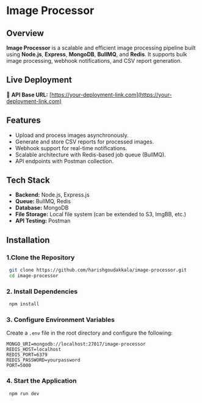 # Image Processor


## Overview

**Image Processor** is a scalable and efficient image processing pipeline built using **Node.js**, **Express**, **MongoDB**, **BullMQ**, and **Redis**. It supports bulk image processing, webhook notifications, and CSV report generation.

## Live Deployment

🔗 **API Base URL:** [https://your-deployment-link.com](https://your-deployment-link.com)

## Features

- Upload and process images asynchronously.
- Generate and store CSV reports for processed images.
- Webhook support for real-time notifications.
- Scalable architecture with Redis-based job queue (BullMQ).
- API endpoints with Postman collection.

## Tech Stack

- **Backend:** Node.js, Express.js
- **Queue:** BullMQ, Redis
- **Database:** MongoDB
- **File Storage:** Local file system (can be extended to S3, ImgBB, etc.)
- **API Testing:** Postman

## Installation

### 1.Clone the Repository

```sh
 git clone https://github.com/harishgoudakkala/image-processor.git
 cd image-processor
```

### 2. Install Dependencies

```sh
 npm install
```

### 3️. Configure Environment Variables

Create a `.env` file in the root directory and configure the following:

```env
MONGO_URI=mongodb://localhost:27017/image-processor
REDIS_HOST=localhost
REDIS_PORT=6379
REDIS_PASSWORD=yourpassword
PORT=5000
```

### 4. Start the Application

```sh
 npm run dev
```